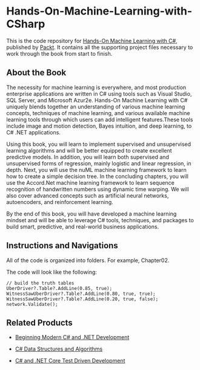 # Hands-On-Machine-Learning-with-CSharp
This is the code repository for [Hands-On Machine Learning with C#](https://www.packtpub.com/big-data-and-business-intelligence/hands-machine-learning-c?utm_source=github&utm_medium=repository&utm_campaign=9781788994941), published by [Packt](https://www.packtpub.com/?utm_source=github). It contains all the supporting project files necessary to work through the book from start to finish.

## About the Book
The necessity for machine learning is everywhere, and most production enterprise applications are written in C# using tools such as Visual Studio, SQL Server, and Microsoft Azur2e. Hands-On Machine Learning with C# uniquely blends together an understanding of various machine learning concepts, techniques of machine learning, and various available machine learning tools through which users can add intelligent features.These tools include image and motion detection, Bayes intuition, and deep learning, to C# .NET applications.

Using this book, you will learn to implement supervised and unsupervised learning algorithms and will be better equipped to create excellent predictive models. In addition, you will learn both supervised and unsupervised forms of regression, mainly logistic and linear regression, in depth. Next, you will use the nuML machine learning framework to learn how to create a simple decision tree. In the concluding chapters, you will use the Accord.Net machine learning framework to learn sequence recognition of handwritten numbers using dynamic time warping. We will also cover advanced concepts such as artificial neural networks, autoencoders, and reinforcement learning.

By the end of this book, you will have developed a machine learning mindset and will be able to leverage C# tools, techniques, and packages to build smart, predictive, and real-world business applications.

## Instructions and Navigations
All of the code is organized into folders. For example, Chapter02.



The code will look like the following:
```
// build the truth tables
UberDriver?.Table?.AddLine(0.85, true);
WitnessSawUberDriver?.Table?.AddLine(0.80, true, true);
WitnessSawUberDriver?.Table?.AddLine(0.20, true, false);
network.Validate();
```



## Related Products
* [Beginning Modern C# and .NET Development](https://www.packtpub.com/application-development/beginning-modern-c-and-net-development-elearning-video?utm_source=github&utm_medium=repository&utm_campaign=9781789137705)

* [C# Data Structures and Algorithms](https://www.packtpub.com/application-development/c-data-structures-and-algorithms-0?utm_source=github&utm_medium=repository&utm_campaign=9781788292481)

* [C# and .NET Core Test Driven Development](https://www.packtpub.com/application-development/c-and-net-core-test-driven-development?utm_source=github&utm_medium=repository&utm_campaign=9781788292481)

